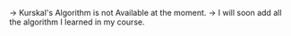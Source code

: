 -> Kurskal's Algorithm is not Available at the moment.
-> I will soon add all the algorithm I learned in my course. 
